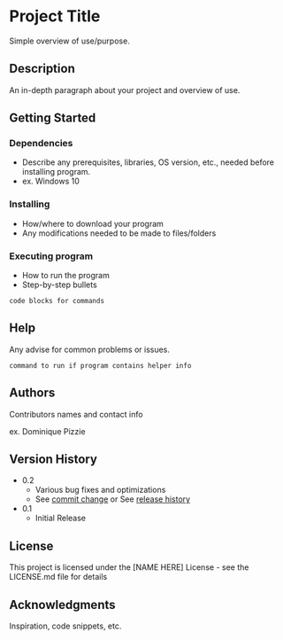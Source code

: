 
<!-- README.md is generated from README.Rmd. Please edit that file -->

# Project Title

Simple overview of use/purpose.

## Description

An in-depth paragraph about your project and overview of use.

## Getting Started

### Dependencies

- Describe any prerequisites, libraries, OS version, etc., needed before
  installing program.
- ex. Windows 10

### Installing

- How/where to download your program
- Any modifications needed to be made to files/folders

### Executing program

- How to run the program
- Step-by-step bullets

<!-- -->

    code blocks for commands

## Help

Any advise for common problems or issues.

    command to run if program contains helper info

## Authors

Contributors names and contact info

ex. Dominique Pizzie

## Version History

- 0.2
  - Various bug fixes and optimizations
  - See [commit change]() or See [release history]()
- 0.1
  - Initial Release

## License

This project is licensed under the \[NAME HERE\] License - see the
LICENSE.md file for details

## Acknowledgments

Inspiration, code snippets, etc.
